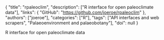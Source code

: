 {
  "title": "rpaleoclim",
  "description": ["R interface for open paleoclimate data"],
  "links": {
    "GitHub": "https://github.com/joeroe/rpaleoclim"
  },
  "authors": ["joeroe"],
  "categories": ["R"],
  "tags": ["API interfaces and web scrapers", "Palaeoenvironment and palaeobotany"],
  "doi": null
}

<!-- Generated by csv2md.R – do not edit by hand -->

R interface for open paleoclimate data
